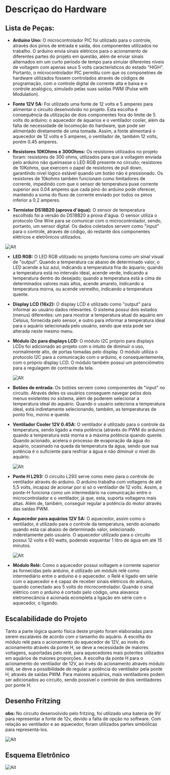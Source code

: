 # Descriçao do Hardware

## Lista de Peças:

- **Arduino Uno:**
    O microcontrolador PIC foi utilizado para o controle, através dos pinos de entrada e saída, dos componentes utilizados no trabalho. O arduino envia sinais elétricos para o acionamento de diferentes partes do projeto em questão, além de enviar sinais alternados em um curto período de tempo para simular diferentes níveis de voltagem com apenas seus 5 volts característicos do estado "HIGH". Portanto, o microcontrolador PIC permitiu com que os componetnes de hardware utilizados fossem controlados através de códigos de programação, com o controle digital de corrente alta e baixa e o controle analógico, simulado pelas suas saídas PWM (Pulse with Modulation). 

- **Fonte 12V 5A:**
  Foi utilizado uma fonte de 12 volts e 5 amperes para alimentar o circuito desenvolvido no projeto. Esta escolha é consequência da utilização de dois componentes fora do limite de 5 volts do arduino: o aquecedor de áquarios e o ventilador cooler, além da falta de necessidade de locomoção do hardware, que pode ser alimentado diretamente de uma tomada. Assim, a fonte alimentará o aquecedor de 12 volts e 5 amperes, o ventilador de, também 12 volts, porém 0.45 amperes.

- **Resistores 10KOhms e 300Ohms:** 
  Os resistores utilizados no projeto foram: resistores de 300 ohms, utilizados para que a voltagem enviada pelo arduino não queimasse o LED RGB presente no circuito; resistores de 10Kohms, que exercem o papel de resistores de pull down, garantindo nível lógico estável quando um botão não é pressionado. Os resistores de 10kohms também funcionam como limitadores de corrente, impedindo com que o sensor de temperatura puxe corrente superior aos 0.04 amperes que cada pino do arduino pode oferecer, mantendo a soma do fluxo de corrente enviado por todos os pinos inferior a 0.2 amperes. 
  
- **Termistor DS18B20 (aprova d'áqua):**
  O sensor de temperatura escolhido foi a versão do DS18B20 a prova d'água. O sensor utiliza o protocolo One Wire para se comunicar com o microcontrolador, sendo, portanto, um sensor digital. Os dados coletados servem como "input" para o controle, através de código, do restante dos componentes elétricos e eletrônicos utilizados. 
  
 ![Alt](https://github.com/begalv/mackenzie-projeto-TermostatoAquario/blob/master/docs/Hardware/Imagens/sensor.jpg)
  
- **LED RGB:** 
  O LED RGB utilizado no projeto funciona como um sinal visual de "output". Quando a temperatura cai abaixo de determinado valor, o LED acende a luz azul, indicando a temperatura fria do áquario; quando a temperatura está no intervalo ideal, acende verde, indicando a temperatura dentro do desejado; quando a temperatura está a cima de determinados valores mais altos, acende amarelo, indicando a temperatura morna, ou acende vermelho, indicando a temperatura quente.

- **Display LCD (16x2):**
  O display LCD é utilizado como "output" para informar ao usuário dados relevantes. O sistema possui dois estados (menus) diferentes: um para mostrar a temperatura atual do aquário em Celsius, fornecida pelo sensor, e outro para informar a temperatura ideal para o aquário selecionada pelo usuário, sendo que esta pode ser alterada neste mesmo menu. 

- **Módulo i2c para displays LCD:** 
  O módulo I2C próprio para displays LCDs foi adicionado ao projeto com o intuito de diminuir o uso, normalmente alto, de portas tomadas pelo display. O módulo utiliza o protocolo I2C para a comunicação com o arduino, e consequentemente, com o próprio display LCD. O módulo também possui um potenciômetro para a regulagem de contraste da tela. 
  
   ![Alt](https://github.com/begalv/mackenzie-projeto-PCCooler/blob/master/docs/Hardware/Imagens/i2c.jpg)

- **Botões de entrada:**
  Os botões servem como componentes de "input" no circuito. Através deles os usuários conseguem navegar pelos dois menus existentes no sistema, além de poderem selecionar a temperatura ideal do aquário. Quando o usuário seleciona a temperatura ideal, está indiretamente selecionando, também, as temperaturas de ponto frio, morno e quente. 

- **Ventilador Cooler 12V 0.45A:**
  O ventilador é utilizado para o controle da temperatura, sendo ligado a meia potência (através do PWM do arduino) quando a temperatura está morna e a máxima potência quando quente. Quando acionado, acelera o processo de evaporação da água do aquário, ocasinado na queda da temperatura da água, sendo que sua potência é o suficiente para resfriar a água e não diminuir o nível do aquário. 
  
  ![Alt](https://github.com/begalv/mackenzie-projeto-PCCooler/blob/master/docs/Hardware/Imagens/cooler.jpg)

- **Ponte H L293:**
  O circuito L293 serve como meio para o controle do ventilador através do arduino. O arduino trabalha com voltagens de até 5,5 volts, incapaz de acionar por si só o ventilador de 12 volts. Assim, a ponte-H funciona como um intermediário na comunicação entre o microcontrolador e o ventilador, já que, esta, suporta voltagens mais altas. Além de, também, conseguir regular a potência do motor através das saídas PWM. 

- **Aquecedor para aquários 12V 5A:**
  O aquecedor, assim como o ventilador, é utilizado para o controle da temperatura, sendo acionado quando esta cai abaixo de determinado valor, selecionado inderetamente pelo usuário. O aquecedor utilizado para o circuito possui 12 volts e 60 watts, podendo esquentar 1 litro de água em até 15 minutos.
  
  ![Alt](https://github.com/begalv/mackenzie-projeto-PCCooler/blob/master/docs/Hardware/Imagens/aquecedor.jpg)

- **Módulo Relé:**
  Como o aquecedor possui voltagem e corrente superior as fornecidas pelo arduino, é utilizado um módulo relé como intermediário entre o arduino e o aquecedor. o Relé é ligado em série com o aquecedor e é capaz de receber sinais elétricos do arduino, quando conectado aos 5 volts do microcontrolador. Quando o sinal elétrico com o arduino é cortado pelo código, uma alavanca eletromecância é acionada ecompleta a ligação em série com o aquecedor, o ligando. 
  
## Escalabilidade do Projeto
  Tanto a parte lógica quanto física deste projeto foram elaboradas para serem escaláveis de acordo com o tamanho do aquário. A escolha do módulo relé para o acionamento do aquecedor de 12V, ao invés do acionamento através da ponte H, se deve a necessidade de maiores voltagens, suportadas pelo relé, para aquecedores mais potentes utilizados em aquários de maiores proporções. A escolha da ponte H para o acionamento do ventilador de 12V, ao invés do acionamento através módulo relé, se deve a possibilidade de regular a potência do ventilador pela ponte H, através de saídas PWM. Para maiores aquários, mais ventiladores podem ser adicionados ao circuito, sendo possível o controle de dois ventiladores por ponte H. 

## Desenho Fritzing

**obs:**
    No circuito desenvolvido pelo fritzing, foi utilizado uma bateria de 9V para representar a fonte de 12v, devido a falta de opção no software. Com relação ao ventilador e ao aquecedor, foram utilizados partes simbólicas para representá-los. 

![Alt](https://github.com/begalv/mackenzie-projeto-PCCooler/blob/master/docs/Hardware/Imagens/fritzing.jpg)

## Esquema Eletrônico

![Alt](https://github.com/begalv/mackenzie-projeto-PCCooler/blob/master/docs/Hardware/Imagens/circ.jpg)


